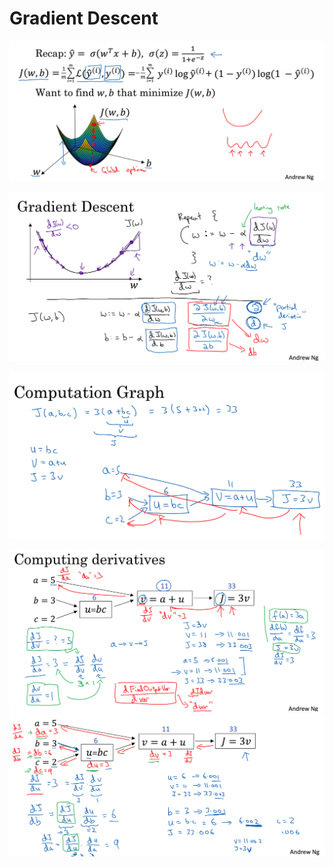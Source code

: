 # Gradient Descent

![](/assets/Snip20180128_12.png)

![](/assets/Snip20180128_13.png)

![](/assets/Snip20180129_14.png)

![](/assets/Snip20180129_15.png)
![](/assets/Snip20180129_17.png)